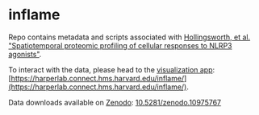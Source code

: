# inflame

Repo contains metadata and scripts associated with [Hollingsworth, et al. "Spatiotemporal proteomic profiling of cellular responses to NLRP3 agonists"](https://harperlab.pubpub.org/pub/nlrp3/release/1). 

To interact with the data, please head to the [visualization app](https://harperlab.connect.hms.harvard.edu/inflame/): [https://harperlab.connect.hms.harvard.edu/inflame/](https://harperlab.connect.hms.harvard.edu/inflame/). 

Data downloads available on [Zenodo](https://doi.org/10.5281/zenodo.10975767): [10.5281/zenodo.10975767](https://doi.org/10.5281/zenodo.10975767)

